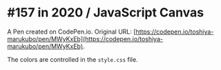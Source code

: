 # #157 in 2020 / JavaScript Canvas

A Pen created on CodePen.io. Original URL: [https://codepen.io/toshiya-marukubo/pen/MWyKxEb](https://codepen.io/toshiya-marukubo/pen/MWyKxEb).

The colors are controlled in the `style.css` file.
